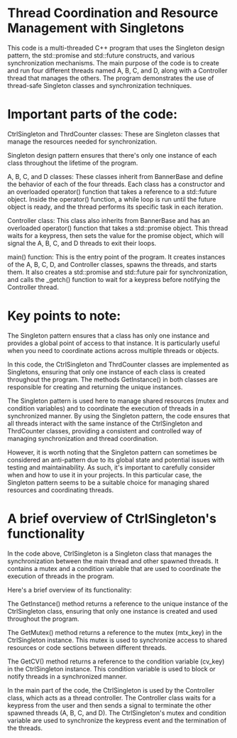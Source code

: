 # Thread Coordination and Resource Management with Singletons
This code is a multi-threaded C++ program that uses the Singleton design pattern, the std::promise and std::future constructs, 
and various synchronization mechanisms. The main purpose of the code is to create and run four different threads named A, B, C, and D, 
along with a Controller thread that manages the others. The program demonstrates the use of thread-safe Singleton classes and synchronization techniques.

# Important parts of the code:

CtrlSingleton and ThrdCounter classes: These are Singleton classes that manage the resources needed for synchronization. 

Singleton design pattern ensures that there's only one instance of each class throughout the lifetime of the program.

A, B, C, and D classes: These classes inherit from BannerBase and define the behavior of each of the four threads. Each class has a constructor 
and an overloaded operator() function that takes a reference to a std::future<void> object. Inside the operator() function, 
a while loop is run until the future object is ready, and the thread performs its specific task in each iteration.

Controller class: This class also inherits from BannerBase and has an overloaded operator() function that takes a std::promise<void> object. 
This thread waits for a keypress, then sets the value for the promise object, which will signal the A, B, C, and D threads to exit their loops.

main() function: This is the entry point of the program. It creates instances of the A, B, C, D, and Controller classes, spawns the threads, and starts them. 
It also creates a std::promise and std::future pair for synchronization, and calls the _getch() function to wait for a keypress before notifying the Controller thread.

# Key points to note:
The Singleton pattern ensures that a class has only one instance and provides a global point of access to that instance. 
It is particularly useful when you need to coordinate actions across multiple threads or objects.

In this code, the CtrlSingleton and ThrdCounter classes are implemented as Singletons, ensuring that only one instance of each class is created throughout the program. The methods GetInstance() in both classes are responsible for creating and returning the unique instances.

The Singleton pattern is used here to manage shared resources (mutex and condition variables) and to coordinate the execution of threads in a synchronized manner. By using the Singleton pattern, the code ensures that all threads interact with the same instance of the CtrlSingleton and ThrdCounter classes, providing a consistent and controlled way of managing synchronization and thread coordination.

However, it is worth noting that the Singleton pattern can sometimes be considered an anti-pattern due to its global state and potential issues with testing and maintainability. As such, it's important to carefully consider when and how to use it in your projects. In this particular case, the Singleton pattern seems to be a suitable choice for managing shared resources and coordinating threads.
  
# A brief overview of CtrlSingleton's functionality 
  
In the code above, CtrlSingleton is a Singleton class that manages the synchronization between the main thread and other spawned threads. It contains a mutex and a condition variable that are used to coordinate the execution of threads in the program.

Here's a brief overview of its functionality:

The GetInstance() method returns a reference to the unique instance of the CtrlSingleton class, ensuring that only one instance is created and used throughout the program.
  
The GetMutex() method returns a reference to the mutex (mtx_key) in the CtrlSingleton instance. This mutex is used to synchronize access to shared resources or code sections between different threads.
  
The GetCV() method returns a reference to the condition variable (cv_key) in the CtrlSingleton instance. This condition variable is used to block or notify threads in a synchronized manner.
  
In the main part of the code, the CtrlSingleton is used by the Controller class, which acts as a thread controller. The Controller class waits for a keypress from the user and then sends a signal to terminate the other spawned threads (A, B, C, and D). The CtrlSingleton's mutex and condition variable are used to synchronize the keypress event and the termination of the threads.
  
